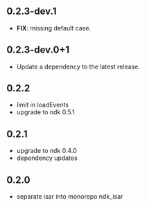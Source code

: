 ## 0.2.3-dev.1

 - **FIX**: missing default case.

## 0.2.3-dev.0+1

 - Update a dependency to the latest release.

## 0.2.2

- limit in loadEvents
- upgrade to ndk 0.5.1

## 0.2.1

- upgrade to ndk 0.4.0
- dependency updates

## 0.2.0

- separate isar into monorepo ndk_isar
